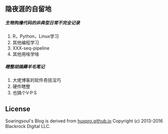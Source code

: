 ## 隐夜涯的自留地



##### 生物狗撸代码的非典型日常不完全记录

1. R，Python，Linux学习
2. 其他编程学习
3. XXX-seq-pipeline
4. 其他用啥学啥

##### 瞎整胡搞薅羊毛笔记

1. 大佬博客的软件奇技淫巧
2. 硬件瞎整
3. 也搞个V·P·S

## License

Soaringsoul's Blog is derived from [huxpro.github.io](https://github.com/Huxpro/huxpro.github.io)
Copyright (c) 2013-2016 Blackrock Digital LLC.

